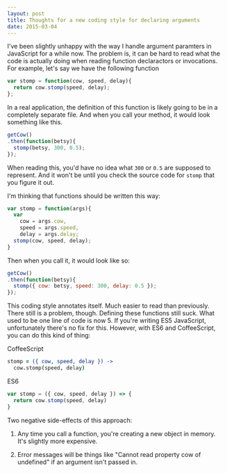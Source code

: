 ```yaml
---
layout: post
title: Thoughts for a new coding style for declaring arguments 
date: 2015-03-04
---
```


I've been slightly unhappy with the way I handle argument paramters in JavaScript for a while now. The problem is, it can be hard to read what the code is actually doing when reading function declaractors or invocations. For example, let's say we have the following function

```js
var stomp = function(cow, speed, delay){
  return cow.stomp(speed, delay);
};
```

In a real application, the definition of this function is likely going to be in a completely separate file. And when you call your method, it would look something like this.

```js
getCow()
.then(function(betsy){
  stomp(betsy, 300, 0.5);
});
```

When reading this, you'd have no idea what `300` or `0.5` are supposed to represent. And it won't be until you check the source code for `stomp` that you figure it out.

I'm thinking that functions should be written this way:

```js
var stomp = function(args){
  var 
    cow = args.cow,
    speed = args.speed,
    delay = args.delay;
  stomp(cow, speed, delay);
}
```

Then when you call it, it would look like so:

```js
getCow()
.then(function(betsy){
  stomp({ cow: betsy, speed: 300, delay: 0.5 });
});
```

This coding style annotates itself. Much easier to read than previously. There still is a problem, though. Defining these functions still suck. What used to be one line of code is now 5. If you're writing ES5 JavaScript, unfortunately there's no fix for this. However, with ES6 and CoffeeScript, you can do this kind of thing:


CoffeeScript

```coffee
stomp = ({ cow, speed, delay }) ->
  cow.stomp(speed, delay)
```

ES6

```js
var stomp = ({ cow, speed, delay }) => {
  return cow.stomp(speed, delay)
}
```

Two negative side-effects of this approach:

1. Any time you call a function, you're creating a new object in memory. It's slightly more expensive.

2. Error messages will be things like "Cannot read property cow of undefined" if an argument isn't passed in.
